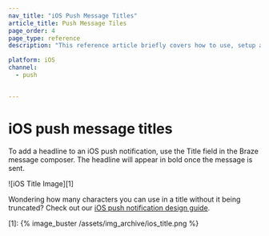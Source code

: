 ```yaml
---
nav_title: "iOS Push Message Titles"
article_title: Push Message Tiles
page_order: 4
page_type: reference
description: "This reference article briefly covers how to use, setup and implement iOS Push Message Tiles."

platform: iOS
channel:
  - push


---
```


# iOS push message titles

To add a headline to an iOS push notification, use the Title field in the Braze message composer. The headline will appear in bold once the message is sent.

![iOS Title Image][1]

Wondering how many characters you can use in a title without it being truncated? Check out our [iOS push notification design guide]({{site.baseurl}}/user_guide/message_building_by_channel/push/ios/push_design_guide/).


[1]: {% image_buster /assets/img_archive/ios_title.png %}
